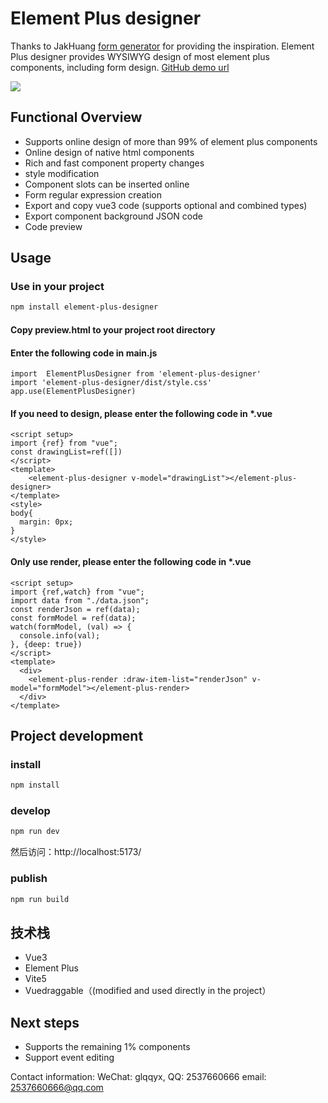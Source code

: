 # Element Plus designer
Thanks to JakHuang [form generator](https://github.com/JakHuang/form-generator) for providing the inspiration.
Element Plus designer provides WYSIWYG design of most element plus components, including form design. 
[GitHub demo url](https://wizount.github.io/element-plus-designer/)

<img src="https://gitee.com/wizount/element-plus-designer/raw/master/images/all.png">

## Functional Overview

- Supports online design of more than 99% of element plus components
- Online design of native html components
- Rich and fast component property changes
- style modification
- Component slots can be inserted online
- Form regular expression creation
- Export and copy vue3 code (supports optional and combined types)
- Export component background JSON code
- Code preview


## Usage
### Use in your project

```sh 
npm install element-plus-designer
```
#### Copy preview.html to your project root directory
#### Enter the following code in main.js
```
import  ElementPlusDesigner from 'element-plus-designer'
import 'element-plus-designer/dist/style.css'
app.use(ElementPlusDesigner)
```
#### If you need to design, please enter the following code in *.vue
```
<script setup>
import {ref} from "vue";
const drawingList=ref([])
</script>
<template>
    <element-plus-designer v-model="drawingList"></element-plus-designer>
</template>
<style>
body{
  margin: 0px;
}
</style>
```
#### Only use render, please enter the following code in *.vue
```
<script setup>
import {ref,watch} from "vue";
import data from "./data.json";
const renderJson = ref(data);
const formModel = ref(data);
watch(formModel, (val) => {
  console.info(val);
}, {deep: true})
</script>
<template>
  <div>
    <element-plus-render :draw-item-list="renderJson" v-model="formModel"></element-plus-render>
  </div>
</template>
```
## Project development
### install
```sh
npm install
```

### develop

```sh
npm run dev
```
然后访问：http://localhost:5173/
### publish

```sh
npm run build
```

## 技术栈
- Vue3 
- Element Plus
- Vite5
- Vuedraggable（(modified and used directly in the project）

## Next steps
- Supports the remaining 1% components
- Support event editing


Contact information: WeChat: glqqyx, QQ: 2537660666 email: 2537660666@qq.com